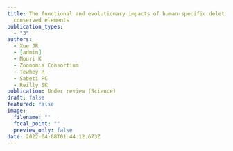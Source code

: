 ```yaml
---
title: The functional and evolutionary impacts of human-specific deletions in
  conserved elements
publication_types:
  - "3"
authors:
  - Xue JR
  - [admin]
  - Mouri K
  - Zoonomia Consortium
  - Tewhey R
  - Sabeti PC
  - Reilly SK
publication: Under review (Science)
draft: false
featured: false
image:
  filename: ""
  focal_point: ""
  preview_only: false
date: 2022-04-08T01:44:12.673Z
---
```

